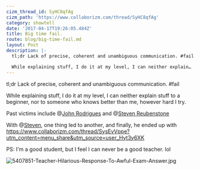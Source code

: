 ```yaml
---
cizm_thread_id: SyHC8qfAg
cizm_path: 'https://www.collaborizm.com/thread/SyHC8qfAg'
category: showtell
date: '2017-04-17T19:26:05.484Z'
title: Big time fail.
route: blog/big-time-fail.md
layout: Post
description: |-
  tl;dr Lack of precise, coherent and unambiguous communication. #fail

  While explaining stuff, I do it at my level, I can neither explain…
---
```

tl;dr Lack of precise, coherent and unambiguous communication. #fail

While explaining stuff, I do it at my level, I can neither explain stuff to a beginner, nor to someone who knows better than me, however hard I try. 

Past victims include @[John Rodrigues](4JqFRBfbW) and @[Steven Reubenstone](1)

With @[Steven](1), one thing led to another, and finally, he ended up with https://www.collaborizm.com/thread/SysEvVppe?utm_content=menu_share&utm_source=user_Hyt3y6XK

PS: I'm a good student, but I feel I can never be a good teacher. lol

![5407851-Teacher-Hilarious-Response-To-Awful-Exam-Answer.jpg](czm://bwrosqwjhwe2o7d08sq2)
